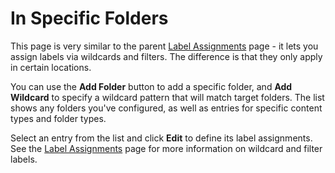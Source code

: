 # In Specific Folders

This page is very similar to the parent [Label Assignments](../label_assignments/RAEDME.md) page - it lets you assign labels via wildcards and filters. The difference is that they only apply in certain locations.

You can use the **Add Folder** button to add a specific folder, and **Add Wildcard** to specify a wildcard pattern that will match target folders. The list shows any folders you've configured, as well as entries for specific content types and folder types.

Select an entry from the list and click **Edit** to define its label assignments. See the [Label Assignments](../label_assignments/RAEDME.md) page for more information on wildcard and filter labels.
